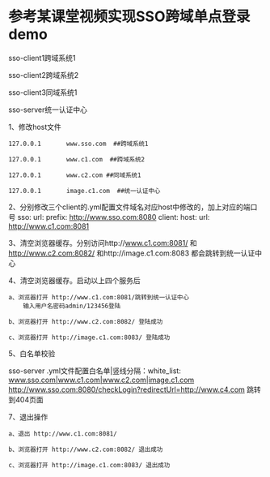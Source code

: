 # 参考某课堂视频实现SSO跨域单点登录demo



sso-client1跨域系统1

sso-client2跨域系统2

sso-client3同域系统1

sso-server统一认证中心



1、修改host文件

    127.0.0.1       www.sso.com  ##跨域系统1

    127.0.0.1       www.c1.com  ##跨域系统2

    127.0.0.1       www.c2.com ##同域系统1

    127.0.0.1       image.c1.com  ##统一认证中心




2、分别修改三个client的.yml配置文件域名对应host中修改的，加上对应的端口号
sso:
  url:
   prefix: http://www.sso.com:8080
client:
  host:
    url: http://www.c1.com:8081
    
    
3、清空浏览器缓存。分别访问http://www.c1.com:8081/ 和 http://www.c2.com:8082/ 和http://image.c1.com:8083 都会跳转到统一认证中心



4、清空浏览器缓存。启动以上四个服务后

    a、浏览器打开 http://www.c1.com:8081/跳转到统一认证中心
        输入用户名密码admin/123456登陆
        
    b、浏览器打开 http://www.c2.com:8082/ 登陆成功
    
    c、浏览器打开 http://image.c1.com:8083/ 登陆成功
    
    
    
5、白名单校验

sso-server .yml文件配置白名单|竖线分隔：white_list: www.sso.com|www.c1.com|www.c2.com|image.c1.com
http://www.sso.com:8080/checkLogin?redirectUrl=http://www.c4.com
跳转到404页面


7、退出操作

    a、退出 http://www.c1.com:8081/
    
    b、浏览器打开 http://www.c2.com:8082/ 退出成功
    
    c、浏览器打开 http://image.c1.com:8083/ 退出成功

